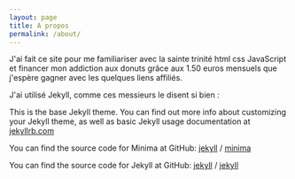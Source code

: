 ```yaml
---
layout: page
title: A propos
permalink: /about/
---
```


J'ai fait ce site pour me familiariser avec la sainte trinité html css JavaScript et financer mon addiction aux donuts grâce aux 1.50 euros mensuels
que j'espère gagner avec les quelques liens affiliés.

J'ai utilisé Jekyll, comme ces messieurs le disent si bien :

This is the base Jekyll theme. You can find out more info about customizing your Jekyll theme, as well as basic Jekyll usage documentation at [jekyllrb.com](https://jekyllrb.com/)

You can find the source code for Minima at GitHub:
[jekyll][jekyll-organization] /
[minima](https://github.com/jekyll/minima)

You can find the source code for Jekyll at GitHub:
[jekyll][jekyll-organization] /
[jekyll](https://github.com/jekyll/jekyll)

[jekyll-organization]: https://github.com/jekyll
